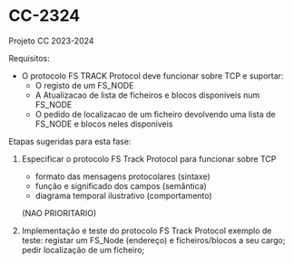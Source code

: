 # CC-2324

Projeto CC 2023-2024


Requisitos:

- O protocolo FS TRACK Protocol deve funcionar sobre TCP e suportar:
  - O registo de um FS_NODE
  - A Atualizacao de lista de ficheiros e blocos disponiveis num FS_NODE
  - O pedido de localizacao de um ficheiro devolvendo uma lista de FS_NODE e blocos neles disponiveis



Etapas sugeridas para esta fase:

1. Especificar o protocolo FS Track Protocol para funcionar sobre TCP

   - formato das mensagens protocolares (sintaxe)
   - função e significado dos campos (semântica)
   - diagrama temporal ilustrativo (comportamento)

   (NAO PRIORITARIO)
2. Implementação e teste do protocolo FS Track Protocol
   exemplo de teste: registar um FS_Node (endereço) e ficheiros/blocos a seu cargo; pedir localização de um ficheiro;
